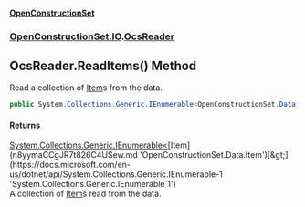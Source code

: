 #### [OpenConstructionSet](index.md 'index')
### [OpenConstructionSet.IO](index.md#OpenConstructionSet_IO 'OpenConstructionSet.IO').[OcsReader](T57tcFO5x0tbza6wZBV1Ww.md 'OpenConstructionSet.IO.OcsReader')
## OcsReader.ReadItems() Method
Read a collection of [Item](n8yymaCCgJR7t826C4USew.md 'OpenConstructionSet.Data.Item')s from the data.  
```csharp
public System.Collections.Generic.IEnumerable<OpenConstructionSet.Data.Item> ReadItems();
```
#### Returns
[System.Collections.Generic.IEnumerable&lt;](https://docs.microsoft.com/en-us/dotnet/api/System.Collections.Generic.IEnumerable-1 'System.Collections.Generic.IEnumerable`1')[Item](n8yymaCCgJR7t826C4USew.md 'OpenConstructionSet.Data.Item')[&gt;](https://docs.microsoft.com/en-us/dotnet/api/System.Collections.Generic.IEnumerable-1 'System.Collections.Generic.IEnumerable`1')  
A collection of [Item](n8yymaCCgJR7t826C4USew.md 'OpenConstructionSet.Data.Item')s read from the data.

